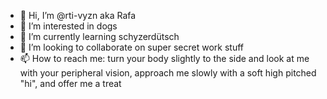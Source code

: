 - 👋 Hi, I’m @rti-vyzn aka Rafa
- 👀 I’m interested in dogs
- 🌱 I’m currently learning schyzerdütsch
- 💞️ I’m looking to collaborate on super secret work stuff
- 📫 How to reach me: turn your body slightly to the side and look at me with your peripheral vision, approach me slowly with a soft high pitched "hi", and offer me a treat
